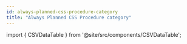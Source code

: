 ```yaml
---
id: always-planned-css-procedure-category
title: "Always Planned CSS Procedure category"
---
```




import { CSVDataTable } from '@site/src/components/CSVDataTable';


<CSVDataTable csvUrl="https://raw.githubusercontent.com/tuva-health/readmissions/main/seeds/readmissions__always_planned_ccs_procedure_category.csv" />
